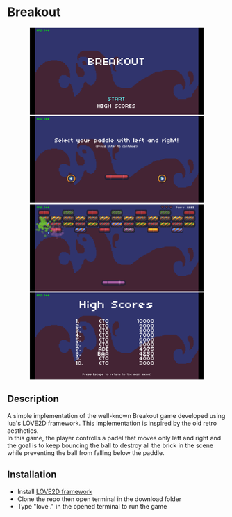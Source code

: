 # Breakout

<p align="center">
<img src="screenshots/gameplay1.png" width="400px;" height="200px;"><img src="screenshots/gameplay2.png" width="400px;" height="200px;">
<img src="screenshots/gameplay3.png" width="400px;" height="200px;"><img src="screenshots/gameplay4 .png" width="400px;" height="200px;">
</p>

## Description
<p>A simple implementation of the well-known Breakout game developed using lua's LÖVE2D framework. This implementation is inspired by the 
old retro aesthetics.<br/>In this game, the player controlls a padel that moves only left and right and the goal is to keep bouncing 
the ball to destroy all the brick in the scene while preventing the ball from falling below the paddle. </p>

## Installation
<ul>
<li>Install <a href="https://love2d.org/" >LÖVE2D framework</a> </li>
<li>Clone the repo then open terminal in the download folder</li>
<li>Type "love ." in the opened terminal to run the game</li>
</ul>
